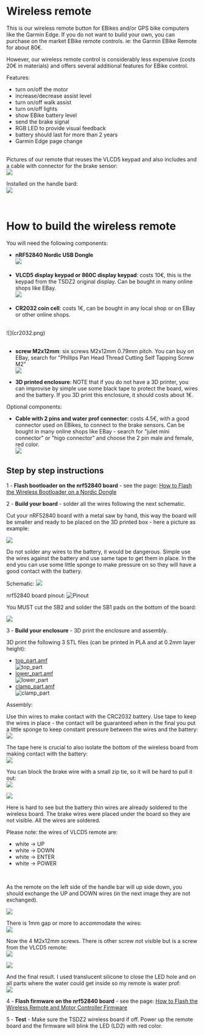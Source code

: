 # Wireless remote

This is our wireless remote button for EBikes and/or GPS bike computers like the Garmin Edge. If you do not want to build your own, you can purchase on the market EBike remote controls. ie: the Garmin EBike Remote for about 80€.

However, our wireless remote control is considerably less expensive (costs 20€ in materials) and offers several additional features for EBike control.

Features:
* turn on/off the motor
* increase/decrease assist level
* turn on/off walk assist
* turn on/off lights
* show EBike battery level
* send the brake signal
* RGB LED to provide visual feedback
* battery should last for more than 2 years
* Garmin Edge page change 

<br>Pictures of our remote that reuses the VLCD5 keypad and also includes and a cable with connector for the brake sensor:<br>
![](ebike_wireless_remote-02.jpg)

Installed on the handle bard:<br>
![](ebike_wireless_remote-03.jpg)

<br>

# How to build the wireless remote

You will need the following components:
* **nRF52840 Nordic USB Dongle**<br>
![](../NRF52840.png)<br><br>
* **VLCD5 display keypad or 860C display keypad**: costs 10€, this is the keypad from the TSDZ2 original display. Can be bought in many online shops like EBay.<br>
![](VLCD5_keypad.png)<br><br>
* **CR2032 coin cell**: costs 1€, can be bought in any local shop or on EBay or other online shops.
<br>
![](cr2032.png)<br><br>

* **screw M2x12mm**: six screws M2x12mm 0.79mm pitch. You can buy on EBay, search for "Phillips Pan Head Thread Cutting Self Tapping Screw M2"<br>
![](screw.png)

* **3D printed enclosure**: NOTE that if you do not have a 3D printer, you can improvise by simple use some black tape to protect the board, wires and the battery. If you 3D print this enclosure, it should costs about 1€.<br>

Optional components:
* **Cable with 2 pins and water prof connector**: costs 4.5€, with a good connector used on EBikes, to connect to the brake sensors. Can be bought in many online shops like EBay - search for "julet mini connector" or "higo connector" and choose the 2 pin male and female, red color.<br>
![](cable_julet.png)

## Step by step instructions

1 - **Flash bootloader on the nrf52840 board** - see the page: [How to Flash the Wireless Bootloader on a Nordic Dongle](../getting_started.md)

2 - **Build your board** - solder all the wires following the next schematic.

Cut your nRF52840 board with a metal saw by hand, this way the board will be smaller and ready to be placed on the 3D printed box - here a picture as example:

![](../nrf52_board_cut.png)

Do not solder any wires to the battery, it would be dangerous. Simple use the wires against the battery and use same tape to get them in place. In the end you can use some little sponge to make pressure on so they will have a good contact with the battery.

Schematic:
[![](ebike_remote_wireless-schematic.png)](ebike_remote_wireless-schematic.png)

nrf52840 board pinout:
![Pinout](../nordic_pinout.png)

You MUST cut the SB2 and solder the SB1 pads on the bottom of the board:

![](../external_power.png)

3 - **Build your enclosure** - 3D print the enclosure and assembly.

3D print the following 3 STL files (can be printed in PLA and at 0.2mm layer height):
  * [top_part.amf](top_part.amf)<br>
  ![top_part](top_part.png)<br>
  * [lower_part.amf](lower_part.amf)<br>
  ![lower_part](lower_part.png)<br>
  * [clamp_part.amf](clamp_part.amf)<br>
  ![clamp_part](clamp_part.png)<br>

Assembly:

Use thin wires to make contact with the CRC2032 battery. Use tape to keep the wires in place - the contact will be guaranteed when in the final you put a little sponge to keep constant pressure between the wires and the battery:<br>
![](ebike_wireless_remote-04.jpg)<br>

The tape here is crucial to also isolate the bottom of the wireless board from making contact with the battery:<br>
![](ebike_wireless_remote-05.jpg)<br>

You can block the brake wire with a small zip tie, so it will be hard to pull it out:<br>
![](ebike_wireless_remote-06.jpg)<br>

![](ebike_wireless_remote-07.jpg)<br>

Here is hard to see but the battery thin wires are already soldered to the wireless board. The brake wires were placed under the board so they are not visible. All the wires are soldered.<br>

Please note: the wires of VLCD5 remote are:<br>
  * white -> UP
  * white -> DOWN
  * white -> ENTER
  * white -> POWER
<br>

As the remote on the left side of the handle bar will up side down, you should exchange the UP and DOWN wires (in the next image they are not exchanged).

![](ebike_wireless_remote-08.jpg)<br>

There is 1mm gap or more to accommodate the wires:<br>
![](ebike_wireless_remote-10.jpg)<br>

Now the 4 M2x12mm screws. There is other screw not visible but is a screw from the VLCD5 remote:<br>
![](ebike_wireless_remote-11.jpg)<br>

![](ebike_wireless_remote-02.jpg)<br>

And the final result. I used translucent silicone to close the LED hole and on all parts where the water could get inside so my remote is water prof:<br>
![](ebike_wireless_remote-01.jpg)<br>

4 - **Flash firmware on the nrf52840 board** - see the page: [How to Flash the Wireless Remote and Motor Controller Firmware](../firmware.md)

5 - **Test** - Make sure the TSDZ2 wireless board if off. Power up the remote board and the firmware will blink the LED (LD2) with red color.